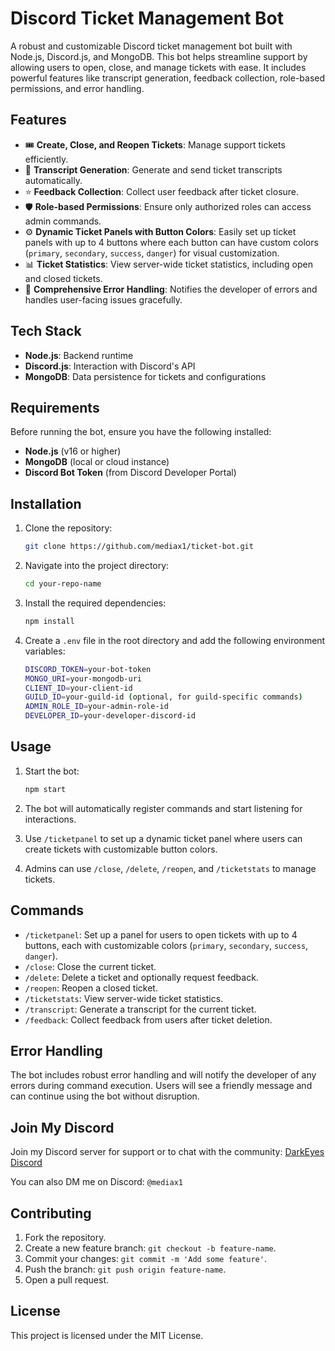 # Discord Ticket Management Bot

A robust and customizable Discord ticket management bot built with Node.js, Discord.js, and MongoDB. This bot helps streamline support by allowing users to open, close, and manage tickets with ease. It includes powerful features like transcript generation, feedback collection, role-based permissions, and error handling.

## Features

- 🎟️ **Create, Close, and Reopen Tickets**: Manage support tickets efficiently.
- 📝 **Transcript Generation**: Generate and send ticket transcripts automatically.
- ⭐ **Feedback Collection**: Collect user feedback after ticket closure.
- 🛡️ **Role-based Permissions**: Ensure only authorized roles can access admin commands.
- ⚙️ **Dynamic Ticket Panels with Button Colors**: Easily set up ticket panels with up to 4 buttons where each button can have custom colors (`primary`, `secondary`, `success`, `danger`) for visual customization.
- 📊 **Ticket Statistics**: View server-wide ticket statistics, including open and closed tickets.
- 🚨 **Comprehensive Error Handling**: Notifies the developer of errors and handles user-facing issues gracefully.

## Tech Stack

- **Node.js**: Backend runtime
- **Discord.js**: Interaction with Discord's API
- **MongoDB**: Data persistence for tickets and configurations

## Requirements

Before running the bot, ensure you have the following installed:

- **Node.js** (v16 or higher)
- **MongoDB** (local or cloud instance)
- **Discord Bot Token** (from Discord Developer Portal)

## Installation

1. Clone the repository:

   ```bash
   git clone https://github.com/mediax1/ticket-bot.git
   ```

2. Navigate into the project directory:

   ```bash
   cd your-repo-name
   ```

3. Install the required dependencies:

   ```bash
   npm install
   ```

4. Create a `.env` file in the root directory and add the following environment variables:

   ```bash
   DISCORD_TOKEN=your-bot-token
   MONGO_URI=your-mongodb-uri
   CLIENT_ID=your-client-id
   GUILD_ID=your-guild-id (optional, for guild-specific commands)
   ADMIN_ROLE_ID=your-admin-role-id
   DEVELOPER_ID=your-developer-discord-id
   ```

## Usage

1. Start the bot:

   ```bash
   npm start
   ```

2. The bot will automatically register commands and start listening for interactions.

3. Use `/ticketpanel` to set up a dynamic ticket panel where users can create tickets with customizable button colors.

4. Admins can use `/close`, `/delete`, `/reopen`, and `/ticketstats` to manage tickets.

## Commands

- `/ticketpanel`: Set up a panel for users to open tickets with up to 4 buttons, each with customizable colors (`primary`, `secondary`, `success`, `danger`).
- `/close`: Close the current ticket.
- `/delete`: Delete a ticket and optionally request feedback.
- `/reopen`: Reopen a closed ticket.
- `/ticketstats`: View server-wide ticket statistics.
- `/transcript`: Generate a transcript for the current ticket.
- `/feedback`: Collect feedback from users after ticket deletion.

## Error Handling

The bot includes robust error handling and will notify the developer of any errors during command execution. Users will see a friendly message and can continue using the bot without disruption.

## Join My Discord

Join my Discord server for support or to chat with the community: [DarkEyes Discord](https://discord.gg/darkeyes)

You can also DM me on Discord: `@mediax1`

## Contributing

1. Fork the repository.
2. Create a new feature branch: `git checkout -b feature-name`.
3. Commit your changes: `git commit -m 'Add some feature'`.
4. Push the branch: `git push origin feature-name`.
5. Open a pull request.

## License

This project is licensed under the MIT License.

